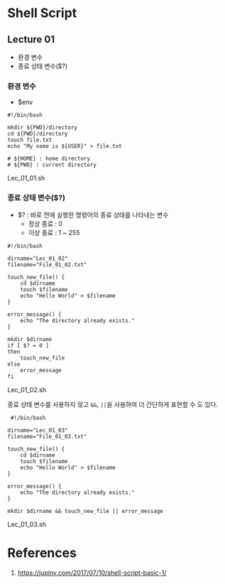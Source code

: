 # Shell Script

## Lecture 01
  - 환경 변수
  - 종료 상태 변수($?)

### 환경 변수
  - $env
```
#!/bin/bash

mkdir ${PWD}/directory
cd ${PWD}/directory
touch file.txt
echo "My name is ${USER}" > file.txt

# ${HOME} : home directory
# ${PWD} : current directory
```

Lec_01_01.sh


### 종료 상태 변수($?)
 - $? : 바로 전에 실행한 명령어의 종료 상태를 나타내는 변수
 	- 정상 종료 : 0
 	- 이상 종료 : 1 ~ 255

```
#!/bin/bash

dirname="Lec_01_02"
filename="File_01_02.txt"

touch_new_file() {
	cd $dirname
	touch $filename
	echo "Hello World" > $filename
}

error_message() {
	echo "The directory already exists."
}

mkdir $dirname
if [ $? = 0 ]
then
	touch_new_file
else
	error_message
fi
```

Lec_01_02.sh


 종료 상태 변수를 사용하지 않고 `&&`, `||`을 사용하여 더 간단하게 표현할 수 도 있다.

```
 #!/bin/bash

dirname="Lec_01_03"
filename="File_01_03.txt"

touch_new_file() {
	cd $dirname
	touch $filename
	echo "Hello World" > $filename
}

error_message() {
	echo "The directory already exists."
}

mkdir $dirname && touch_new_file || error_message
```

Lec_01_03.sh


# References
1. https://jupiny.com/2017/07/10/shell-script-basic-1/


